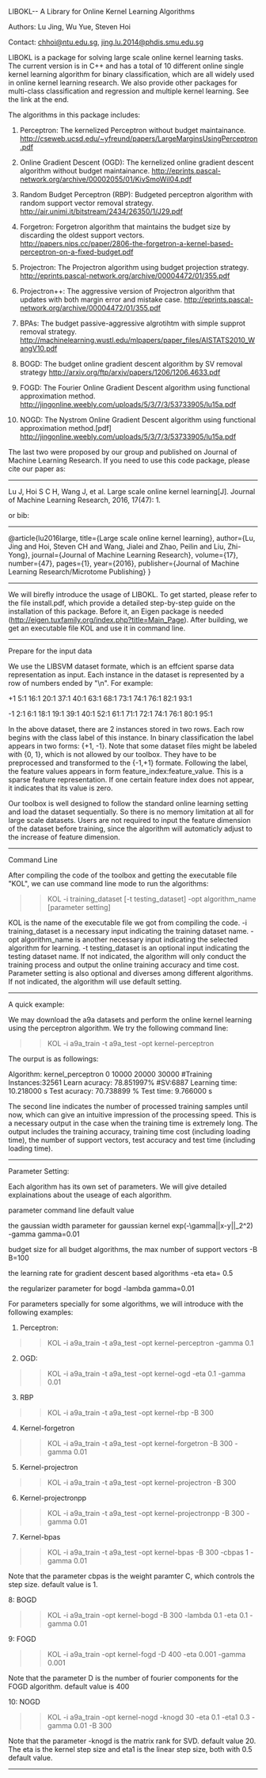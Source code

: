 LIBOKL-- A Library for Online Kernel Learning Algorithms

Authors:
Lu Jing, Wu Yue, Steven Hoi

Contact: chhoi@ntu.edu.sg, jing.lu.2014@phdis.smu.edu.sg

LIBOKL is a package for solving large scale online kernel learning tasks. The current version is in C++ and has a total of 10 different online single kernel learning algorithm for binary classification, which are all widely used in online kernel learning research. We also provide other packages for multi-class classification and regression and multiple kernel learning. See the link at the end.

The algorithms in this package includes:

1. Perceptron: The kernelized Perceptron without budget maintainance. http://cseweb.ucsd.edu/~yfreund/papers/LargeMarginsUsingPerceptron.pdf

2. Online Gradient Descent (OGD): The kernelized online gradient descent algorithm without budget maintainance. 
http://eprints.pascal-network.org/archive/00002055/01/KivSmoWil04.pdf

3. Random Budget Perceptron (RBP): Budgeted perceptron algorithm with random support vector removal strategy. 
 http://air.unimi.it/bitstream/2434/26350/1/J29.pdf

4. Forgetron: Forgetron algorithm that maintains the budget size by discarding the oldest support vectors. 
http://papers.nips.cc/paper/2806-the-forgetron-a-kernel-based-perceptron-on-a-fixed-budget.pdf

5. Projectron: The Projectron algorithm using budget projection strategy. 
http://eprints.pascal-network.org/archive/00004472/01/355.pdf

6. Projectron++: The aggressive version of Projectron algorithm that updates with both margin error and mistake case. 
http://eprints.pascal-network.org/archive/00004472/01/355.pdf

7. BPAs: The budget passive-aggressive algrotihtm with simple supprot removal strategy.
http://machinelearning.wustl.edu/mlpapers/paper_files/AISTATS2010_WangV10.pdf

8. BOGD: The budget online gradient descent algorithm by SV removal strategy 
http://arxiv.org/ftp/arxiv/papers/1206/1206.4633.pdf

9. FOGD: The Fourier Online Gradient Descent algorithm using functional approximation method.
http://jingonline.weebly.com/uploads/5/3/7/3/53733905/lu15a.pdf

10. NOGD: The Nystrom Online Gradient Descent algorithm using functional approximation method.[pdf]
http://jingonline.weebly.com/uploads/5/3/7/3/53733905/lu15a.pdf

The last two were proposed by our group and published on Journal of Machine Learning Research. If you need to use this code package, please cite our paper as: 
________________________________________

Lu J, Hoi S C H, Wang J, et al. Large scale online kernel learning[J]. Journal of Machine Learning Research, 2016, 17(47): 1.

or bib:
________________________________________
@article{lu2016large,
  title={Large scale online kernel learning},
  author={Lu, Jing and Hoi, Steven CH and Wang, Jialei and Zhao, Peilin and Liu, Zhi-Yong},
  journal={Journal of Machine Learning Research},
  volume={17},
  number={47},
  pages={1},
  year={2016},
  publisher={Journal of Machine Learning Research/Microtome Publishing}
}
_________________________________________

We will birefly introduce the usage of LIBOKL. To get started, please refer to the file install.pdf, which provide a detailed step-by-step guide on the installation of this package. Before it, an Eigen package is needed (http://eigen.tuxfamily.org/index.php?title=Main_Page). After building, we get an executable file KOL and use it in command line.
_______________________________________

Prepare for the input data

We use the LIBSVM dataset formate, which is an effcient sparse data representation as input.  Each instance in the dataset is represented by a row of numbers ended by "\n". For example:

+1 5:1 16:1 20:1 37:1 40:1 63:1 68:1 73:1 74:1 76:1 82:1 93:1

-1 2:1 6:1 18:1 19:1 39:1 40:1 52:1 61:1 71:1 72:1 74:1 76:1 80:1 95:1

In the above dataset, there are 2 instances stored in two rows. Each row begins with the class label of this instance. In binary classification the label appears in two forms: {+1, -1}. Note that some dataset files might be labeled with {0, 1}, which is not allowed by our toolbox. They have to be preprocessed and transformed to the {-1,+1} formate. Following the label, the feature values appears in form feature_index:feature_value. This is a sparse feature representation. If one certain feature index does not appear, it indicates that its value is zero.

Our toolbox is well designed to follow the standard online learning setting and load the dataset sequentially. So there is no memory limitation at all for large scale datasets. Users are not required to input the feature dimension of the dataset before training, since the algorithm will automaticly adjust to the increase of feature dimension.

_________________________________

Command Line

After compiling the code of the toolbox and getting the executable file "KOL", we can use command line mode to run the algorithms:

>>KOL -i training_dataset [-t testing_dataset] -opt algorithm_name [parameter setting]

KOL is the name of the executable file we got from compiling the code. -i training_dataset is a necessary input indicating the training dataset name. -opt algorithm_name is another necessary input indicating the selected algorithm for learning. -t testing_dataset is an optional input indicating the testing dataset name. If not indicated, the algorithm will only conduct the training process and output the online training accuracy and time cost. Parameter setting is also optional and diverses among different algorithms. If not indicated, the algorithm will use default setting.

______________________________________

A quick example:

We may download the a9a datasets and perform the online kernel learning using the perceptron algorithm. We try the following command line:

>>KOL -i a9a_train -t a9a_test -opt kernel-perceptron

The ourput is as followings:

Algorithm: kernel_perceptron 
0	10000	20000	30000 
#Training Instances:32561
Learn acuracy: 78.851997%
#SV:6887
Learning time: 10.218000 s
Test acuracy: 70.738899 %
Test time: 9.766000 s

The second line indicates the number of processed training samples until now, which can give an intuitive impression of the processing speed. This is a necessary output in the case when the training time is extremely long. The output includes the training accuracy, training time cost (including loading time), the number of support vectors, test accuracy and test time (including loading time).

__________________________________________________________

Parameter Setting:

Each algorithm has its own set of parameters. We will give detailed explainations about the useage of each algorithm.

parameter                                                                   command line    default value

the gaussian width parameter for gaussian kernel exp(-\gamma||x-y||_2^2)    -gamma           gamma=0.01

budget size for all budget algorithms, the max number of support vectors     -B               B=100

the learning rate for gradient descent based algorithms                      -eta             eta= 0.5

the regularizer parameter for bogd                                           -lambda          gamma=0.01


For parameters specially for some algorithms, we will introduce with the following examples:

1. Perceptron:

>>KOL -i a9a_train -t a9a_test -opt kernel-perceptron -gamma 0.1

2. OGD:

>>KOL -i a9a_train -t a9a_test -opt kernel-ogd -eta 0.1 -gamma 0.01

3. RBP

>>KOL -i a9a_train -t a9a_test -opt kernel-rbp -B 300

4. Kernel-forgetron

>>KOL -i a9a_train -t a9a_test -opt kernel-forgetron -B 300 -gamma 0.01

5. Kernel-projectron

>>KOL -i a9a_train -t a9a_test -opt kernel-projectron -B 300

6. Kernel-projectronpp

>>KOL -i a9a_train -t a9a_test -opt kernel-projectronpp -B 300 -gamma 0.01

7. Kernel-bpas

>>KOL -i a9a_train -t a9a_test -opt kernel-bpas -B 300 -cbpas 1 -gamma 0.01

Note that the parameter cbpas is the weight paramter C, which controls the step size. default value is 1. 

8: BOGD

>>KOL -i a9a_train -opt kernel-bogd -B 300 -lambda 0.1 -eta 0.1 -gamma 0.01

9: FOGD

>>KOL -i a9a_train -opt kernel-fogd -D 400 -eta 0.001 -gamma 0.001

Note that the parameter D is the number of fourier components for the FOGD algorithm. default value is 400

10: NOGD

>>KOL -i a9a_train -opt kernel-nogd -knogd 30 -eta 0.1 -eta1 0.3 -gamma 0.01 -B 300

Note that the parameter -knogd is the matrix rank for SVD. default value 20. The eta is the kernel step size and eta1 is the linear step size, both with 0.5 default value.  
____________________________________________________




